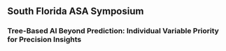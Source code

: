 ## South Florida ASA Symposium
### Tree-Based AI Beyond Prediction: Individual Variable Priority for Precision Insights
